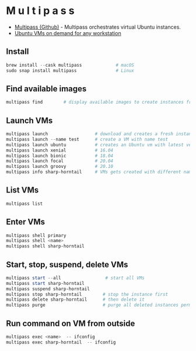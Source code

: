 # M u l t i p a s s

- [Multipass (Github)](https://github.com/canonical/multipass) - Multipass orchestrates virtual Ubuntu instances.
- [Ubuntu VMs on demand for any workstation](https://multipass.run)

## Install
````powershell
brew install --cask multipass             # macOS
sudo snap install multipass               # Linux

````
## Find available images
````powershell
multipass find        # display available images to create instances from
````
## Launch VMs
````powershell
multipass launch                  # download and creates a fresh instance of the current Ubuntu named 'primary'
multipass launch --name test      # create a VM with name test
multipass launch ubuntu           # creates an Ubuntu vm with latest version
multipass launch xenial           # 16.04
multipass launch bionic           # 18.04
multipass launch focal            # 20.04
multipass launch groovy           # 20.10
multipass info sharp-horntail     # VMs gets created with different names
````
## List VMs
````powershell
multipass list
````

## Enter VMs
````powershell
multipass shell primary
multipass shell <name>
multipass shell sharp-horntail
````

## Start, stop, suspend, delete VMs
````powershell
multipass start --all                 # start all VMs
multipass start sharp-horntail
multipass suspend sharp-horntail
multipass stop sharp-horntail        # stop the instance first
multipass delete sharp-horntail      # then delete it
multipass purge                      # purge all deleted instances permanently
````

## Run command on VM from outside
````powershell
multipass exec <name>  -- ifconfig
multipass exec sharp-horntail  -- ifconfig
````
